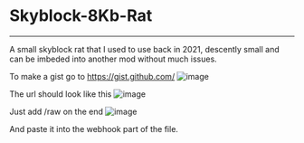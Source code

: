 # Skyblock-8Kb-Rat
-------------------
A small skyblock rat that I used to use back in 2021, descently small and can be imbeded into another mod without much issues.


To make a gist go to https://gist.github.com/
![image](https://user-images.githubusercontent.com/106193871/193927800-010e1bea-2447-4e97-8fdc-d1e4c2ab1756.png)

The url should look like this 
![image](https://user-images.githubusercontent.com/106193871/193927984-95cd4827-a0f2-4c6a-82d1-d8a85fa1680f.png)

Just add /raw on the end
![image](https://user-images.githubusercontent.com/106193871/193928062-17c5e9e2-2eba-4a65-bcd5-90980023da85.png)

And paste it into the webhook part of the file.




